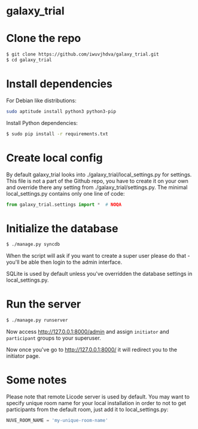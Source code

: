 galaxy_trial
============


Clone the repo
============
```bash
$ git clone https://github.com/iwuvjhdva/galaxy_trial.git
$ cd galaxy_trial
```
Install dependencies
================
For Debian like distributions:

```bash
sudo aptitude install python3 python3-pip
```

Install Python dependencies:

```bash
$ sudo pip install -r requirements.txt
```
Create local config
===============
By default galaxy_trial looks into ./galaxy_trial/local_settings.py for settings. This file is not a part of the Github repo, you have to create it on your own and override there any setting from ./galaxy_trial/settings.py. The minimal local_settings.py contains only one line of code:

```python
from galaxy_trial.settings import *  # NOQA
```
Initialize the database
=================

```bash
$ ./manage.py syncdb
```
When the script will ask if you want to create a super user please do that - you'll be able then login to the admin interface.
 
SQLite is used by default unless you've overridden the database settings in local_settings.py. 

Run the server
============

```bash
$ ./manage.py runserver
```
Now access http://127.0.0.1:8000/admin and assign `initiator` and `participant` groups to your superuser.

Now once you've go to http://127.0.0.1:8000/ it will redirect you to the initiator page.

Some notes
==========
Please note that remote Licode server is used by default. You may want to specify unique room name for your local installation in order to not to get participants from the default room, just add it to local_settings.py:

```python
NUVE_ROOM_NAME = 'my-unique-room-name'
```
